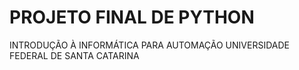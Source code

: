 # PROJETO FINAL DE PYTHON
INTRODUÇÃO À INFORMÁTICA PARA AUTOMAÇÃO
UNIVERSIDADE FEDERAL DE SANTA CATARINA
